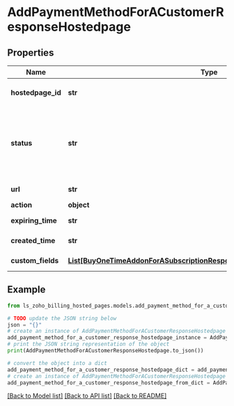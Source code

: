 # AddPaymentMethodForACustomerResponseHostedpage


## Properties

Name | Type | Description | Notes
------------ | ------------- | ------------- | -------------
**hostedpage_id** | **str** | Unique ID generated by the server. This is used to identify the generated hosted page. | [optional] 
**status** | **str** | Status of the hosted page generated. This can be &lt;code&gt;fresh&lt;/code&gt;, &lt;code&gt;read&lt;/code&gt;, &lt;code&gt;success&lt;/code&gt;, &lt;code&gt;failed&lt;/code&gt;, &lt;code&gt;cancelled&lt;/code&gt; or &lt;code&gt;force_cancelled&lt;/code&gt;. | [optional] 
**url** | **str** | The URL of the hosted page generated. | [optional] 
**action** | **object** |  | [optional] 
**expiring_time** | **str** | The time at which the hosted page will expire. | [optional] 
**created_time** | **str** | The time at which the hosted page was created. | [optional] 
**custom_fields** | [**List[BuyOneTimeAddonForASubscriptionResponseHostedpageCustomFieldsInner]**](BuyOneTimeAddonForASubscriptionResponseHostedpageCustomFieldsInner.md) | Additional fields for the Hosted pages. | [optional] 

## Example

```python
from ls_zoho_billing_hosted_pages.models.add_payment_method_for_a_customer_response_hostedpage import AddPaymentMethodForACustomerResponseHostedpage

# TODO update the JSON string below
json = "{}"
# create an instance of AddPaymentMethodForACustomerResponseHostedpage from a JSON string
add_payment_method_for_a_customer_response_hostedpage_instance = AddPaymentMethodForACustomerResponseHostedpage.from_json(json)
# print the JSON string representation of the object
print(AddPaymentMethodForACustomerResponseHostedpage.to_json())

# convert the object into a dict
add_payment_method_for_a_customer_response_hostedpage_dict = add_payment_method_for_a_customer_response_hostedpage_instance.to_dict()
# create an instance of AddPaymentMethodForACustomerResponseHostedpage from a dict
add_payment_method_for_a_customer_response_hostedpage_from_dict = AddPaymentMethodForACustomerResponseHostedpage.from_dict(add_payment_method_for_a_customer_response_hostedpage_dict)
```
[[Back to Model list]](../README.md#documentation-for-models) [[Back to API list]](../README.md#documentation-for-api-endpoints) [[Back to README]](../README.md)


